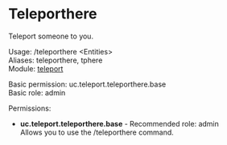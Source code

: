 Teleporthere
====
Teleport someone to you.

Usage: /teleporthere \<Entities\><br>
Aliases: teleporthere, tphere<br>
Module: [teleport](../modules/teleport.md)<br>

Basic permission: uc.teleport.teleporthere.base<br>
Basic role: admin<br>

Permissions: <br>
* **uc.teleport.teleporthere.base** - Recommended role: admin<br>Allows you to use the /teleporthere command.
